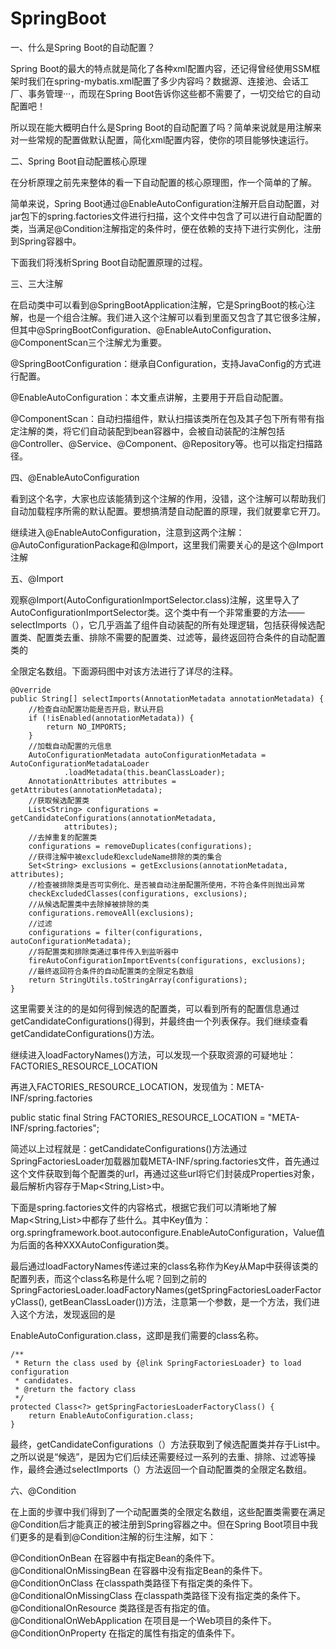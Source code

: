 # SpringBoot
一、什么是Spring Boot的自动配置？

Spring Boot的最大的特点就是简化了各种xml配置内容，还记得曾经使用SSM框架时我们在spring-mybatis.xml配置了多少内容吗？数据源、连接池、会话工厂、事务管理···，而现在Spring Boot告诉你这些都不需要了，一切交给它的自动配置吧！

所以现在能大概明白什么是Spring Boot的自动配置了吗？简单来说就是用注解来对一些常规的配置做默认配置，简化xml配置内容，使你的项目能够快速运行。

二、Spring Boot自动配置核心原理

在分析原理之前先来整体的看一下自动配置的核心原理图，作一个简单的了解。

简单来说，Spring Boot通过@EnableAutoConfiguration注解开启自动配置，对jar包下的spring.factories文件进行扫描，这个文件中包含了可以进行自动配置的类，当满足@Condition注解指定的条件时，便在依赖的支持下进行实例化，注册到Spring容器中。

下面我们将浅析Spring Boot自动配置原理的过程。 

三、三大注解

在启动类中可以看到@SpringBootApplication注解，它是SpringBoot的核心注解，也是一个组合注解。我们进入这个注解可以看到里面又包含了其它很多注解，但其中@SpringBootConfiguration、@EnableAutoConfiguration、@ComponentScan三个注解尤为重要。

	
@SpringBootConfiguration：继承自Configuration，支持JavaConfig的方式进行配置。

@EnableAutoConfiguration：本文重点讲解，主要用于开启自动配置。

@ComponentScan：自动扫描组件，默认扫描该类所在包及其子包下所有带有指定注解的类，将它们自动装配到bean容器中，会被自动装配的注解包括@Controller、@Service、@Component、@Repository等。也可以指定扫描路径。

四、@EnableAutoConfiguration

看到这个名字，大家也应该能猜到这个注解的作用，没错，这个注解可以帮助我们自动加载程序所需的默认配置。要想搞清楚自动配置的原理，我们就要拿它开刀。

继续进入@EnableAutoConfiguration，注意到这两个注解：@AutoConfigurationPackage和@Import，这里我们需要关心的是这个@Import注解

五、@Import

观察@Import(AutoConfigurationImportSelector.class)注解，这里导入了AutoConfigurationImportSelector类。这个类中有一个非常重要的方法——selectImports（），它几乎涵盖了组件自动装配的所有处理逻辑，包括获得候选配置类、配置类去重、排除不需要的配置类、过滤等，最终返回符合条件的自动配置类的

全限定名数组。下面源码图中对该方法进行了详尽的注释。

	@Override
	public String[] selectImports(AnnotationMetadata annotationMetadata) {
		//检查自动配置功能是否开启，默认开启
		if (!isEnabled(annotationMetadata)) {
			return NO_IMPORTS;
		}
		//加载自动配置的元信息
		AutoConfigurationMetadata autoConfigurationMetadata = AutoConfigurationMetadataLoader
				.loadMetadata(this.beanClassLoader);
		AnnotationAttributes attributes = getAttributes(annotationMetadata);
		//获取候选配置类
		List<String> configurations = getCandidateConfigurations(annotationMetadata,
				attributes);
		//去掉重复的配置类
		configurations = removeDuplicates(configurations);
		//获得注解中被exclude和excludeName排除的类的集合
		Set<String> exclusions = getExclusions(annotationMetadata, attributes);
		//检查被排除类是否可实例化、是否被自动注册配置所使用，不符合条件则抛出异常
		checkExcludedClasses(configurations, exclusions);
		//从候选配置类中去除掉被排除的类
		configurations.removeAll(exclusions);
		//过滤
		configurations = filter(configurations, autoConfigurationMetadata);
		//将配置类和排除类通过事件传入到监听器中
		fireAutoConfigurationImportEvents(configurations, exclusions);
		//最终返回符合条件的自动配置类的全限定名数组
		return StringUtils.toStringArray(configurations);
	}

这里需要关注的的是如何得到候选的配置类，可以看到所有的配置信息通过getCandidateConfigurations()得到，并最终由一个列表保存。我们继续查看getCandidateConfigurations()方法。


继续进入loadFactoryNames()方法，可以发现一个获取资源的可疑地址：FACTORIES_RESOURCE_LOCATION

再进入FACTORIES_RESOURCE_LOCATION，发现值为：META-INF/spring.factories

public static final String FACTORIES_RESOURCE_LOCATION = "META-INF/spring.factories";

简述以上过程就是：getCandidateConfigurations()方法通过SpringFactoriesLoader加载器加载META-INF/spring.factories文件，首先通过这个文件获取到每个配置类的url，再通过这些url将它们封装成Properties对象，最后解析内容存于Map<String,List<String>>中。

下面是spring.factories文件的内容格式，根据它我们可以清晰地了解Map<String,List<String>>中都存了些什么。其中Key值为：org.springframework.boot.autoconfigure.EnableAutoConfiguration，Value值为后面的各种XXXAutoConfiguration类。

最后通过loadFactoryNames传递过来的class名称作为Key从Map中获得该类的配置列表，而这个class名称是什么呢？回到之前的SpringFactoriesLoader.loadFactoryNames(getSpringFactoriesLoaderFactoryClass(), getBeanClassLoader())方法，注意第一个参数，是一个方法，我们进入这个方法，发现返回的是

EnableAutoConfiguration.class，这即是我们需要的class名称。

	/**
	 * Return the class used by {@link SpringFactoriesLoader} to load configuration
	 * candidates.
	 * @return the factory class
	 */
	protected Class<?> getSpringFactoriesLoaderFactoryClass() {
		return EnableAutoConfiguration.class;
	}
 
最终，getCandidateConfigurations（）方法获取到了候选配置类并存于List中。之所以说是“候选”，是因为它们后续还需要经过一系列的去重、排除、过滤等操作，最终会通过selectImports（）方法返回一个自动配置类的全限定名数组。

六、@Condition

在上面的步骤中我们得到了一个动配置类的全限定名数组，这些配置类需要在满足@Condition后才能真正的被注册到Spring容器之中。但在Spring Boot项目中我们更多的是看到@Condition注解的衍生注解，如下：

@ConditionOnBean	在容器中有指定Bean的条件下。
@ConditionalOnMissingBean	在容器中没有指定Bean的条件下。
@ConditionOnClass	在classpath类路径下有指定类的条件下。
@ConditionalOnMissingClass	在classpath类路径下没有指定类的条件下。
@ConditionalOnResource	类路径是否有指定的值。
@ConditionalOnWebApplication	在项目是一个Web项目的条件下。
@ConditionOnProperty	在指定的属性有指定的值条件下。
